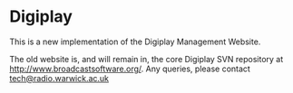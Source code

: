# Digiplay

This is a new implementation of the Digiplay Management Website.

The old website is, and will remain in, the core Digiplay SVN repository at http://www.broadcastsoftware.org/.
Any queries, please contact tech@radio.warwick.ac.uk
